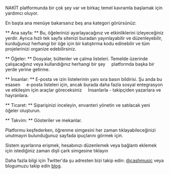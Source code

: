 NAKİT platformunda bir çok şey var ve birkaç temel kavramla başlamak için yardımcı oluyor.

En başta ana menüye bakarsanız beş ana kategori görürsünüz:

 ** Ana sayfa: ** Bu, öğelerinizi ayarlayacağınız ve etkinliklerini izleyeceğiniz yerdir. Ayrıca hızlı tek sayfa sitenizi buradan yayınlayabilir ve düzenleyebilir, kurduğunuz herhangi bir öğe için bir katıştırma kodu edinebilir ve tüm projelerinizi organize edebilirsiniz.
  
 ** Öğeler: ** Dosyalar, bültenler ve çalma listeleri. Temelde üzerinde çalışacağınız veya kullandığınız herhangi bir şey
    platformda başka bir yerde yerine getirme.

  ** İnsanlar: ** E-posta ve izin listelerinin yanı sıra basın bildirisi. Şu anda bu esasen
    e-posta listeleri için, ancak burada daha fazla sosyal entegrasyon ve etkileşim için araçlar göreceksiniz
    İnsanlarla - takipçiden yazarlara ve hayranlara.

 ** Ticaret: ** Siparişinizi inceleyin, envanteri yönetin ve satılacak yeni öğeler oluşturun.

 ** Takvim: ** Gösteriler ve mekanlar.


Platformu keşfederken, öğrenme simgesini her zaman tıklayabileceğinizi unutmayın <i class="icon icon-learn"></i> bulunduğunuz sayfada ipuçlarını görmek için. 

Sistem ayarlarına erişmek, hesabınızı düzenlemek veya bağlantı eklemek için istediğiniz zaman dişli çark simgesine tıklayın <i class="icon icon-cog"></i> 

Daha fazla bilgi için Twitter'da şu adresten bizi takip edin: [@cashmusic](http://twitter.com/cashmusic) veya blogumuzu takip edin 
[blog](https://medium.com/cash-music/).
